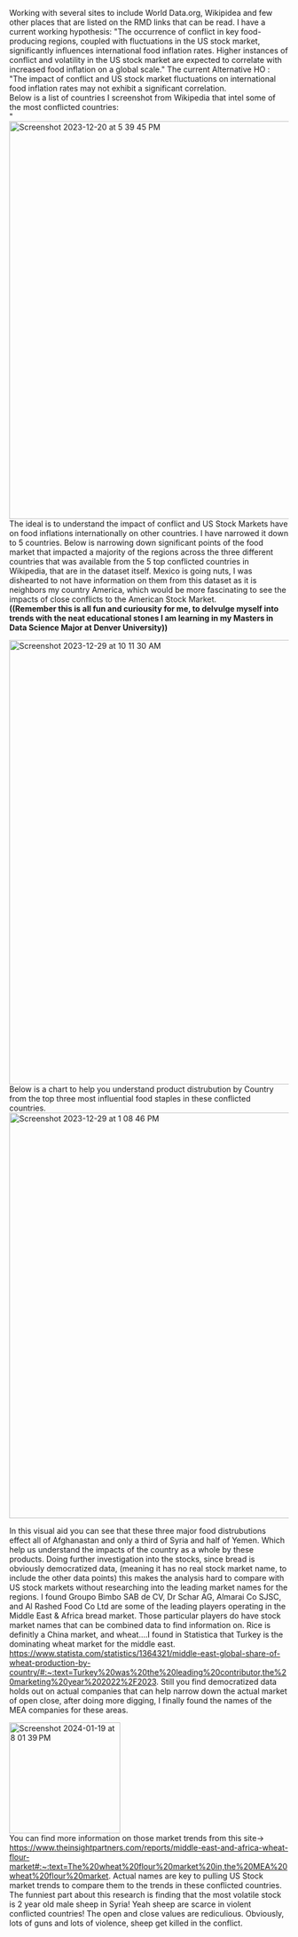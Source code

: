 Working with several sites to include World Data.org, Wikipidea and few other places that are listed on the RMD links that can be read.
I have a current working hypothesis: "The occurrence of conflict in key food-producing regions, coupled with fluctuations in the US stock market, significantly influences international food inflation rates. Higher instances of conflict and volatility in the US stock market are expected to correlate with increased food inflation on a global scale."
The current Alternative HO : "The impact of conflict and US stock market fluctuations on international food inflation rates may not exhibit a significant correlation.
<br>
Below is a list of countries I screenshot from Wikipedia that intel some of the most conflicted countries: <br>
"<img width="717" alt="Screenshot 2023-12-20 at 5 39 45 PM" src="https://github.com/JessicaWoods03/data_analysis_work/assets/48572600/3eeac57e-b6ec-45e1-b184-778f37fc8623">
<br>
The ideal is to understand the impact of conflict and US Stock Markets have on food inflations internationally on other countries. I have narrowed it down to 5 countries. Below is narrowing down significant points of the food market that impacted a majority of the regions across the three different countries that was available from the 5 top conflicted countries in Wikipedia, that are in the dataset itself. Mexico is going nuts, I was dishearted to not have information on them from this dataset as it is neighbors my country America, which would be more fascinating to see the impacts of close conflicts to the American Stock Market. <br>
<b>((Remember this is all fun and curiousity for me, to delvulge myself into trends with the neat educational stones  I am learning in my Masters in Data Science Major at Denver University))</b><br>

<img width="801" alt="Screenshot 2023-12-29 at 10 11 30 AM" src="https://github.com/JessicaWoods03/data_analysis_work/assets/48572600/122e959a-69f0-4e6b-b42d-9a1089e3f5a0">
<br>
Below is a chart to help you understand product distrubution by Country from the top three most influential food staples in these conflicted countries.<br>
<img width="731" alt="Screenshot 2023-12-29 at 1 08 46 PM" src="https://github.com/JessicaWoods03/data_analysis_work/assets/48572600/0f7d06bf-2bac-43f3-92e6-6c6eaa45e651"><br>

In this visual aid you can see that these three major food distrubutions effect all of Afghanastan and only a third of Syria and half of Yemen. Which help us understand the impacts of the country as a whole by these products. Doing further investigation into the stocks, since bread is obviously democratized data, (meaning it has no real stock market name, to include the other data points) this makes the analysis hard to compare with US stock markets without researching into the leading market names for the regions. I found Groupo Bimbo SAB de CV, Dr Schar AG, Almarai Co SJSC, and Al Rashed Food Co Ltd are some of the leading players operating in the Middle East & Africa bread market. Those particular players do have stock market names that can be combined data to find information on. Rice is definitly a China market, and wheat....I found in Statistica that Turkey is the dominating wheat market for the middle east. https://www.statista.com/statistics/1364321/middle-east-global-share-of-wheat-production-by-country/#:~:text=Turkey%20was%20the%20leading%20contributor,the%20marketing%20year%202022%2F2023.
Still you find democratized data holds out on actual companies that can help narrow down the actual market of open close, after doing more digging, I finally found the names of the MEA companies for these areas. 

<img width="200" alt="Screenshot 2024-01-19 at 8 01 39 PM" src="https://github.com/JessicaWoods03/data_analysis_work/assets/48572600/291e4a11-5122-4b84-8fdc-aab4f13b49e4"><br>
You can find more information on those market trends from this site-> https://www.theinsightpartners.com/reports/middle-east-and-africa-wheat-flour-market#:~:text=The%20wheat%20flour%20market%20in,the%20MEA%20wheat%20flour%20market.
Actual names are key to pulling US Stock market trends to compare them to the trends in these conflicted countries. <br>
The funniest part about this research is finding that the most volatile stock is 2 year old male sheep in Syria! Yeah sheep are scarce in violent conflicted countries! The open and close values are rediculious. Obviously, lots of guns and lots of violence, sheep get killed in the conflict.<br>




